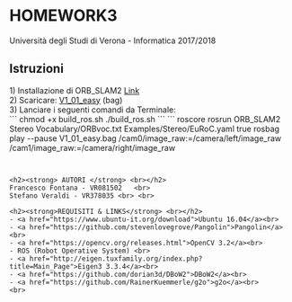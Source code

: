 # HOMEWORK3 
<p>
Università degli Studi di Verona - Informatica 2017/2018
</p>
<strong> <h2> Istruzioni </h2> </strong>
<p>
1) Installazione di ORB_SLAM2 <a href="https://github.com/raulmur/ORB_SLAM2">Link</a> 
<br>
2) Scaricare: <a href="http://robotics.ethz.ch/~asl-datasets/ijrr_euroc_mav_dataset/vicon_room1/V1_01_easy/V1_01_easy.bag"> V1_01_easy<a> (bag)
<br>
3) Lanciare i seguenti comandi da Terminale:<br>
  ```
chmod +x build_ros.sh 
./build_ros.sh
  ```
  ```
roscore 
rosrun ORB_SLAM2 Stereo Vocabulary/ORBvoc.txt Examples/Stereo/EuRoC.yaml true 
rosbag play --pause V1_01_easy.bag /cam0/image_raw:=/camera/left/image_raw /cam1/image_raw:=/camera/right/image_raw 
	
  ```


<h2><strong> AUTORI </strong> <br></h2>
Francesco Fontana - VR081502   <br>
Stefano Veraldi - VR378035 <br> <br>

<h2><strong>REQUISITI & LINKS</strong> <br></h2>
- <a href="https://www.ubuntu-it.org/download">Ubuntu 16.04</a><br>
- <a href="https://github.com/stevenlovegrove/Pangolin">Pangolin</a><br>
- <a href="https://opencv.org/releases.html">OpenCV 3.2</a><br> 
- ROS (Robot Operative System) <br>
- <a href="http://eigen.tuxfamily.org/index.php?title=Main_Page">Eigen3 3.3.4</a><br> 
- <a href="https://github.com/dorian3d/DBoW2">DBoW2</a><br> 
- <a href="https://github.com/RainerKuemmerle/g2o">g2o</a><br> 
<br>






